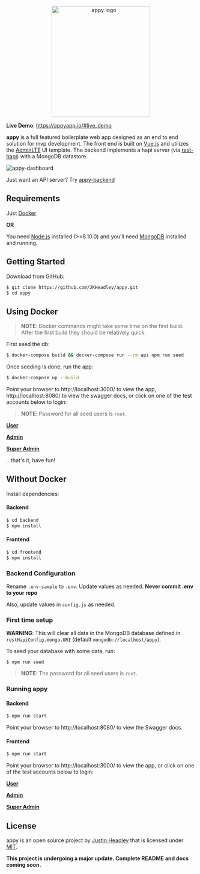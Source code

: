 <p align="center"><a href="https://appyapp.io" target="_blank" rel="noopener noreferrer"><img width="262" height="295" src="https://user-images.githubusercontent.com/12631935/39099920-eaab3d3e-4636-11e8-9955-b53be05e1c13.png" alt="appy logo"></a></p>

**Live Demo**: https://appyapp.io/#live_demo

**appy** is a full featured boilerplate web app designed as an end to end solution for mvp development. The front end is built on [Vue.js](https://vuejs.org) and utilizes the [AdminLTE](https://almsaeedstudio.com) UI template. The backend implements a hapi server (via [rest-hapi](https://github.com/JKHeadley/rest-hapi)) with a MongoDB datastore. 

![appy-dashboard](https://user-images.githubusercontent.com/12631935/39155220-f691c77e-4705-11e8-9b83-2129a07c6d35.png)

Just want an API server? Try [appy-backend](https://github.com/JKHeadley/appy-backend)

## Requirements

Just [Docker](https://docs.docker.com/install)

**OR**

You need [Node.js](https://nodejs.org/en/) installed (>=8.10.0) and you'll need [MongoDB](https://docs.mongodb.com/manual/installation/) installed and running.


## Getting Started

Download from GitHub:

```bash
$ git clone https://github.com/JKHeadley/appy.git
$ cd appy
```

## Using Docker

> **NOTE**: Docker commands might take some time on the first build. After the first build they should be relatively quick.

First seed the db:

```bash
$ docker-compose build && docker-compose run --rm api npm run seed
```

Once seeding is done, run the app:

```bash
$ docker-compose up --build
```

Point your browser to http://localhost:3000/ to view the app, http://localhost:8080/ to view the swagger docs, or click on one of the test accounts below to login:

> **NOTE**: Password for all seed users is `root`.

**<a href="http://localhost:3000/login?email=test@user.com&password=root" target="_blank">User</a>**

**<a href="http://localhost:3000/login?email=test@admin.com&password=root" target="_blank">Admin</a>**

**<a href="http://localhost:3000/login?email=test@superadmin.com&password=root" target="_blank">Super Admin</a>**


...that's it, have fun!

## Without Docker

Install dependencies:

#### Backend

``` bash
$ cd backend
$ npm install
```

#### Frontend

``` bash
$ cd frontend
$ npm install
```

### Backend Configuration
Rename `.env-sample` to `.env`. Update values as needed. **Never commit .env to your repo**

Also, update values in `config.js` as needed.

### First time setup
**WARNING**: This will clear all data in the MongoDB database defined in ``restHapiConfig.mongo.URI`` (default ``mongodb://localhost/appy``).

To seed your database with some data, run:

```
$ npm run seed
```

> **NOTE**: The password for all seed users is ``root``.

### Running appy

#### Backend

``` bash
$ npm run start
```

Point your browser to http://localhost:8080/ to view the Swagger docs.

#### Frontend

``` bash
$ npm run start
```

Point your browser to http://localhost:3000/ to view the app, or click on one of the test accounts below to login:

**<a href="http://localhost:3000/login?email=test@user.com&password=root" target="_blank">User</a>**

**<a href="http://localhost:3000/login?email=test@admin.com&password=root" target="_blank">Admin</a>**

**<a href="http://localhost:3000/login?email=test@superadmin.com&password=root" target="_blank">Super Admin</a>**



License
-------
appy is an open source project by [Justin Headley](http://justinheadley.com) that is licensed under [MIT](http://opensource.org/licenses/MIT).

**This project is undergoing a major update. Complete README and docs coming soon.**

